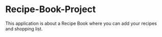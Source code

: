 # Recipe-Book-Project
This application is about a Recipe Book where you can add your recipes and shopping list.
